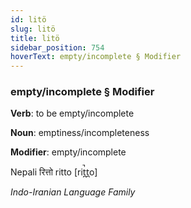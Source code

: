 ```yaml
---
id: litö
slug: litö
title: litö
sidebar_position: 754
hoverText: empty/incomplete § Modifier
---
```


### empty/incomplete § Modifier

**Verb**: to be empty/incomplete

**Noun**: emptiness/incompleteness

**Modifier**: empty/incomplete

Nepali रित्तो ritto [rit̪̚t̪o]

*Indo-Iranian Language Family*